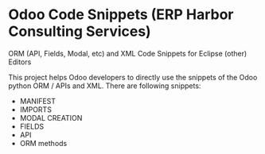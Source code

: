 Odoo Code Snippets (ERP Harbor Consulting Services)
===================================================
ORM (API, Fields, Modal, etc) and XML Code Snippets for Eclipse (other) Editors

This project helps Odoo developers to directly use the snippets of the Odoo python ORM / APIs and XML.
There are following snippets:

- MANIFEST
- IMPORTS
- MODAL CREATION
- FIELDS
- API
- ORM methods

